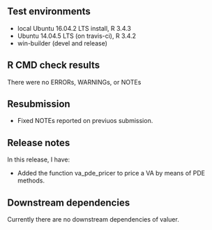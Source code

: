 ## Test environments
* local Ubuntu 16.04.2 LTS install, R  3.4.3
* Ubuntu 14.04.5 LTS (on travis-ci), R 3.4.2
* win-builder (devel and release)

## R CMD check results
There were no ERRORs, WARNINGs, or NOTEs  


## Resubmission
* Fixed NOTEs reported on previuos submission.

## Release notes
In this release, I have:

* Added the function va_pde_pricer to price a VA by means of PDE methods.

## Downstream dependencies
Currently there are no downstream dependencies of valuer.
